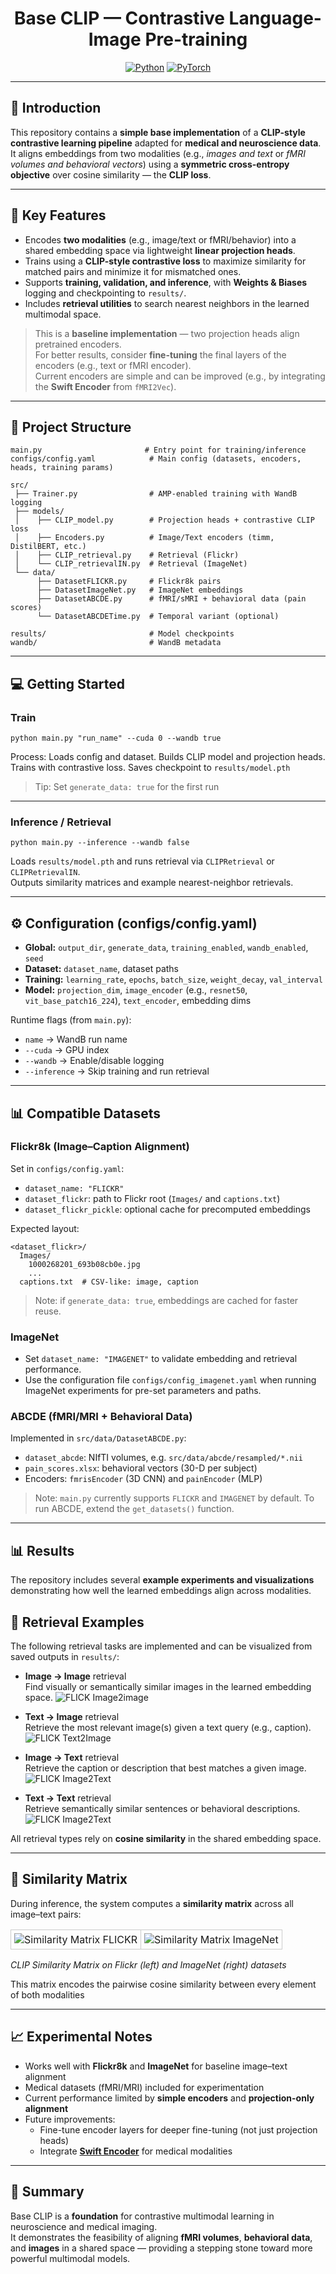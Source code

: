 <div align="center">

# Base CLIP — Contrastive Language-Image Pre-training

<a href="https://www.python.org/"><img alt="Python" src="https://img.shields.io/badge/-Python 3.9.6-blue?style=for-the-badge&logo=python&logoColor=white"></a>
<a href="https://pytorch.org/get-started/locally/"><img alt="PyTorch" src="https://img.shields.io/badge/-PyTorch 2.4-ee4c2c?style=for-the-badge&logo=pytorch&logoColor=white"></a>

</div>

---

## 📌 Introduction

This repository contains a **simple base implementation** of a **CLIP-style contrastive learning pipeline** adapted for **medical and neuroscience data**.  
It aligns embeddings from two modalities (e.g., *images and text* or *fMRI volumes and behavioral vectors*) using a **symmetric cross-entropy objective** over cosine similarity — the **CLIP loss**.

---

## 🚀 Key Features

- Encodes **two modalities** (e.g., image/text or fMRI/behavior) into a shared embedding space via lightweight **linear projection heads**.  
- Trains using a **CLIP-style contrastive loss** to maximize similarity for matched pairs and minimize it for mismatched ones.  
- Supports **training, validation, and inference**, with **Weights & Biases** logging and checkpointing to `results/`.  
- Includes **retrieval utilities** to search nearest neighbors in the learned multimodal space.  

> This is a **baseline implementation** — two projection heads align pretrained encoders.  
> For better results, consider **fine-tuning** the final layers of the encoders (e.g., text or fMRI encoder).  
> Current encoders are simple and can be improved (e.g., by integrating the **Swift Encoder** from `fMRI2Vec`).

---

## 📁 Project Structure

```
main.py                       # Entry point for training/inference
configs/config.yaml            # Main config (datasets, encoders, heads, training params)

src/
 ├── Trainer.py                # AMP-enabled training with WandB logging
 ├── models/
 │    ├── CLIP_model.py        # Projection heads + contrastive CLIP loss
 │    ├── Encoders.py          # Image/Text encoders (timm, DistilBERT, etc.)
 │    ├── CLIP_retrieval.py    # Retrieval (Flickr)
 │    └── CLIP_retrievalIN.py  # Retrieval (ImageNet)
 └── data/
      ├── DatasetFLICKR.py     # Flickr8k pairs
      ├── DatasetImageNet.py   # ImageNet embeddings
      ├── DatasetABCDE.py      # fMRI/sMRI + behavioral data (pain scores)
      └── DatasetABCDETime.py  # Temporal variant (optional)

results/                       # Model checkpoints
wandb/                         # WandB metadata
```

---

## 💻 Getting Started

### Train

```
python main.py "run_name" --cuda 0 --wandb true
```

Process: Loads config and dataset. Builds CLIP model and projection heads. Trains with contrastive loss. Saves checkpoint to `results/model.pth`

> Tip: Set `generate_data: true` for the first run  

---

### Inference / Retrieval

```
python main.py --inference --wandb false
```

Loads `results/model.pth` and runs retrieval via `CLIPRetrieval` or `CLIPRetrievalIN`.  
Outputs similarity matrices and example nearest-neighbor retrievals.

---

## ⚙️ Configuration (configs/config.yaml)

- **Global:** `output_dir`, `generate_data`, `training_enabled`, `wandb_enabled`, `seed`
- **Dataset:** `dataset_name`, dataset paths
- **Training:** `learning_rate`, `epochs`, `batch_size`, `weight_decay`, `val_interval`
- **Model:** `projection_dim`, `image_encoder` (e.g., `resnet50`, `vit_base_patch16_224`), `text_encoder`, embedding dims

Runtime flags (from `main.py`):
- `name` → WandB run name  
- `--cuda` → GPU index  
- `--wandb` → Enable/disable logging  
- `--inference` → Skip training and run retrieval  

---

## 📊 Compatible Datasets

### Flickr8k (Image–Caption Alignment)

Set in `configs/config.yaml`:
- `dataset_name: "FLICKR"`
- `dataset_flickr`: path to Flickr root (`Images/` and `captions.txt`)
- `dataset_flickr_pickle`: optional cache for precomputed embeddings

Expected layout:
```
<dataset_flickr>/
  Images/
    1000268201_693b08cb0e.jpg
    ...
  captions.txt  # CSV-like: image, caption
```

> Note: if `generate_data: true`, embeddings are cached for faster reuse.

### ImageNet

- Set `dataset_name: "IMAGENET"` to validate embedding and retrieval performance.  
- Use the configuration file `configs/config_imagenet.yaml` when running ImageNet experiments for pre-set parameters and paths.

### ABCDE (fMRI/MRI + Behavioral Data)

Implemented in `src/data/DatasetABCDE.py`:
- `dataset_abcde`: NIfTI volumes, e.g. `src/data/abcde/resampled/*.nii`
- `pain_scores.xlsx`: behavioral vectors (30-D per subject)
- Encoders: `fmrisEncoder` (3D CNN) and `painEncoder` (MLP)

> Note: `main.py` currently supports `FLICKR` and `IMAGENET` by default. To run ABCDE, extend the `get_datasets()` function.

---

## 📊 Results

The repository includes several **example experiments and visualizations** demonstrating how well the learned embeddings align across modalities.

## 🔹 Retrieval Examples

The following retrieval tasks are implemented and can be visualized from saved outputs in `results/`:

- **Image → Image** retrieval  
  Find visually or semantically similar images in the learned embedding space.
  ![FLICK Image2image](results/retrieval_Image2Image_Flickr_base90.png)

- **Text → Image** retrieval  
  Retrieve the most relevant image(s) given a text query (e.g., caption).
  ![FLICK Text2Image](results/retrieval_Text2Image_Flickr5.png)
  
- **Image → Text** retrieval  
  Retrieve the caption or description that best matches a given image.
  ![FLICK Image2Text](results/retrieval_Image2Text_Flickr5.png)

- **Text → Text** retrieval  
  Retrieve semantically similar sentences or behavioral descriptions.
  ![FLICK Image2Text](results/retrieval_Text2Text_Flickr_base1.png)
  
All retrieval types rely on **cosine similarity** in the shared embedding space.

---

## 🔹 Similarity Matrix

During inference, the system computes a **similarity matrix** across all image–text pairs:

<table align="center" style="border-collapse: collapse;">
  <tr>
    <td style="border: 1px solid #ccc; padding: 5px; text-align: center;">
      <img src="results/similarity_matrix_Flickr_base_80.png" width="" alt="Similarity Matrix FLICKR"/>
    </td>
    <td style="border: 1px solid #ccc; padding: 5px; text-align: center;">
      <img src="results/ImageNet/similarity_matrix_ImageNet3.png" width="" alt="Similarity Matrix ImageNet"/>
    </td>
  </tr>
</table>

_CLIP Similarity Matrix on Flickr (left) and ImageNet (right) datasets_

This matrix encodes the pairwise cosine similarity between every element of both modalities

---

## 📈 Experimental Notes

- Works well with **Flickr8k** and **ImageNet** for baseline image–text alignment  
- Medical datasets (fMRI/MRI) included for experimentation  
- Current performance limited by **simple encoders** and **projection-only alignment**  
- Future improvements:
  - Fine-tune encoder layers for deeper fine-tuning (not just projection heads)
  - Integrate **[Swift Encoder](https://github.com/gillet-thomas/SWIN)** for medical modalities  

---

## 🧭 Summary

Base CLIP is a **foundation** for contrastive multimodal learning in neuroscience and medical imaging.  
It demonstrates the feasibility of aligning **fMRI volumes**, **behavioral data**, and **images** in a shared space — providing a stepping stone toward more powerful multimodal models.
